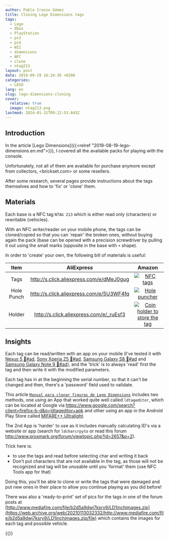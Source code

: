```yaml
---
author: Pablo Iranzo Gómez
title: Cloning Lego Dimensions tags
tags:
  - Lego
  - Xbox
  - PlayStation
  - ps3
  - ps4
  - WII
  - dimensions
  - NFC
  - clone
  - ntag213
layout: post
date: 2019-09-29 16:24:36 +0200
categories:
  - LEGO
lang: en
slug: lego-dimensions-cloning
cover:
  relative: true
  image: ntag213.png
lastmod: 2024-01-31T09:22:53.645Z
---
```


## Introduction

In the article [Lego Dimensions]({{<relref "2019-08-19-lego-dimensions.en.md">}}), I covered all the available packs for playing with the console.

Unfortunately, not all of them are available for purchase anymore except from collectors, <brickset.com> or some resellers.

After some research, several pages provide instructions about the tags themselves and how to 'fix' or 'clone' them.

## Materials

Each base is a NFC tag `NTAG 213` which is either read only (characters) or rewritable (vehicles).

With an NFC writer/reader on your mobile phone, the tags can be cloned/copied so that you can 'repair' the broken ones, without buying again the pack (base can be opened with a precision screwdriver by pulling it out using the small marks (opposite in the base with `+` shape).

In order to 'create' your own, the following bill of materials is useful:

|    Item    |                 AliExpress                 |                                                     Amazon                                                      |
| :--------: | :----------------------------------------: | :-------------------------------------------------------------------------------------------------------------: |
|    Tags    | <http://s.click.aliexpress.com/e/dMeJ0gug> |            [![NFC tags](dimensions/ntag213.png)](https://www.amazon.es/dp/B00NG4W3K2?tag=redken-21)             |
| Hole Punch | <http://s.click.aliexpress.com/e/5U3WF4fq> |        [![Hole puncher](dimensions/holepuncher.png)](https://www.amazon.es/dp/B007QJC8WG?tag=redken-21)         |
|   Holder   | <http://s.click.aliexpress.com/e/_ruEsf3>  | [![Coin holder to store the tag](dimensions/coinholder.png)](https://www.amazon.es/dp/B07CNTTVF9?tag=redken-21) |

## Insights

Each tag can be read/written with an app on your mobile (I've tested it with [Nexus 5 🛒#ad](https://www.amazon.es/dp/B016B7INC2?tag=redken-21), [Sony Xperia Z5 🛒#ad](https://www.amazon.es/dp/B013WSM36A?tag=redken-21), [Samsung Galaxy S8 🛒#ad](https://www.amazon.es/dp/B06XXFHG6J?tag=redken-21) and [Samsung Galaxy Note 9 🛒#ad](https://www.amazon.es/dp/B07FT169LZ?tag=redken-21)), and the 'trick' is to always 'read' first the tag and then write it with the modified parameters.

Each tag has in at the beginning the serial number, so that it can't be changed and then, there's a 'password' field used to validate.

This article [`Manual para clonar figuras de Lego Dimensions`](https://www.elotrolado.net/hilo_manual-para-clonar-figuras-de-lego-dimensions_2209995) includes two methods, one using an App that worked quite well called `ldtageditor`, which can be located at Google via <https://www.google.com/search?client=firefox-b-d&q=ldtageditor+apk> and other using an app in the Android Play Store called [MIFARE++ Ultralight](https://play.google.com/store/apps/details?id=com.samsung.sprc.fileselector).

The 2nd App is 'harder' to use as it includes manually calculating ID's via a website or app (search for `ldcharcrpyto` or read this forum <http://www.proxmark.org/forum/viewtopic.php?id=2657&p=2>).

Trick here is:

- to use the tags and read before selecting char and writing it back
- Don't put characters that are not available in the tag, as those will not be recognized and tag will be unusable until you 'format' them (use NFC Tools app for that)

Doing this, you'll be able to clone or write the tags that were damaged and put new ones in their place to allow you continue playing as you did before!

There was also a 'ready-to-print' set of pics for the tags in one of the forum posts at [http://www.mediafire.com/file/b2d5a9dwj7ksry9/LD1inchimages.zip](https://web.archive.org/web/20210113032332/http://www.mediafire.com/file/b2d5a9dwj7ksry9/LD1inchimages.zip/file) which contains the images for each tag and possible vehicle.

{{<enjoy>}}
